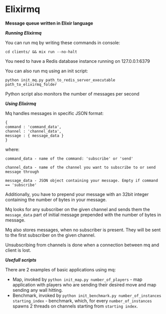 # Elixirmq

**Message queue written in Elixir language**

***Running Elixirmq***

You can run mq by writing these commands in console:

`cd clients/ && mix run --no-halt`

You need to have a Redis database instance running on 127.0.0.1:6379

You can also run mq using an init script:

`python init_mq.py path_to_redis_server_executable path_to_elixirmq_folder`

Python script also monitors the number of messages per second

***Using Elixirmq***

Mq handles messages in specific JSON format:

```
{
command : 'command_data',
channel : 'channel_data',
message : { message_data }
}
```

where:

`command_data - name of the command: 'subscribe' or 'send'`

`channel_data - name of the channel you want to subscribe to or send message through`

`message_data - JSON object containing your message. Empty if command == 'subscribe'`

Additionally, you have to prepend your message with an 32bit integer containing the number of bytes in your message.

Mq looks for any subscriber on the given channel and sends them the `message_data` part of initial message prepended with the number of bytes in message.

Mq also stores messages, when no subscriber is present. They will be sent to the first subscriber on the given channel.

Unsubscribing from channels is done when a connection between mq and client is lost.

***Usefull scripts***

There are 2 examples of basic applications using mq:

* Map, invoked by `python init_map.py number_of_players` - map application with players who are sending their desired move and map sending any wall hitting.
* Benchmark, invoked by `python init_benchmark.py number_of_instances starting_index` - benchmark, which, for every `number_of_instances` spawns 2 threads on channels starting from `starting index`.




